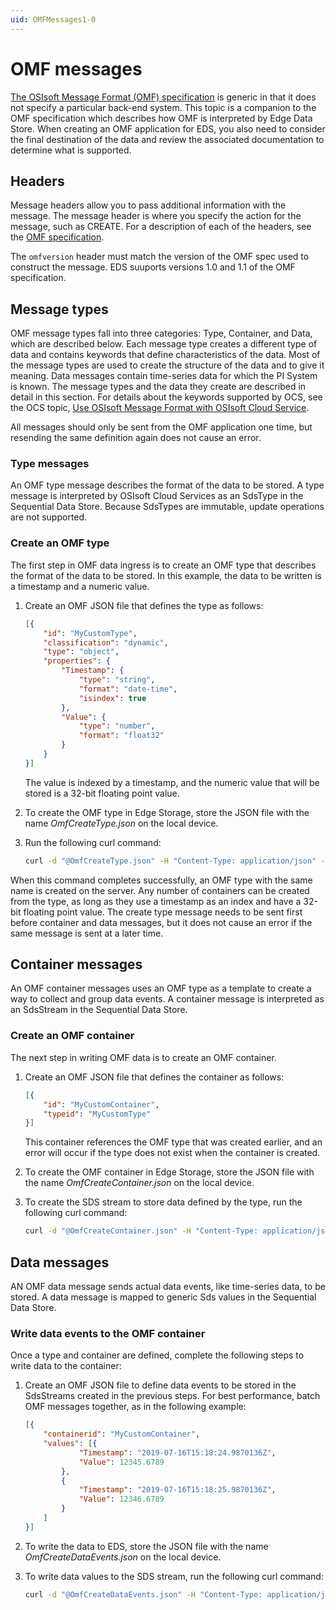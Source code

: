 ```yaml
---
uid: OMFMessages1-0
---
```


# OMF messages

[The OSIsoft Message Format (OMF) specification](http://omf-docs.osisoft.com) is generic in that it does not specify a particular back-end system. This topic is a companion to the OMF specification which describes how OMF is interpreted by Edge Data Store. When creating an OMF application for EDS, you also need to consider the final destination of the data and review the associated documentation to determine what is supported.

## Headers

Message headers allow you to pass additional information with the message. The message header is where you specify the action for the message, such as CREATE. For a description of each of the headers, see the [OMF specification](http://omf-docs.osisoft.com). 

The ``omfversion`` header must match the version of the OMF spec used to construct the message.
EDS suuports versions 1.0 and 1.1 of the OMF specification. 

## Message types

OMF message types fall into three categories: Type, Container, and Data, which are described below. 
Each message type creates a different type of data and contains keywords that define characteristics of the data. Most of the message types are used to create the structure of the data and to give it meaning. Data messages contain time-series data for which the PI System is known. The message types and the data they create are described in detail in this section. For details about the keywords supported by OCS, see the OCS topic, [Use OSIsoft Message Format with OSIsoft Cloud Service](https://ocs-docs.osisoft.com/Documentation/DataIngress/OMF_Ingress_Specification.html).

All messages should only be sent from the OMF application one time, but resending the same definition again does not cause an error.

### Type messages

An OMF type message describes the format of the data to be stored. A type message is interpreted by OSIsoft Cloud Services as an SdsType in the Sequential Data Store. Because SdsTypes are immutable, update operations are not supported.  

### Create an OMF type

The first step in OMF data ingress is to create an OMF type that describes the format of the data to be stored. In this example, the data to be written is a timestamp and a numeric value.

1. Create an OMF JSON file that defines the type as follows:

   ```json
   [{
       "id": "MyCustomType",
       "classification": "dynamic",
       "type": "object",
       "properties": {
           "Timestamp": {
               "type": "string",
               "format": "date-time",
               "isindex": true
           },
           "Value": {
               "type": "number",
               "format": "float32"
           }
       }
   }]
   ```

   The value is indexed by a timestamp, and the numeric value that will be stored is a 32-bit floating point value.
   
2. To create the OMF type in Edge Storage, store the JSON file with the name _OmfCreateType.json_ on the local device.
3. Run the following curl command:

   ```bash
   curl -d "@OmfCreateType.json" -H "Content-Type: application/json" -H "producertoken: x " -H "omfversion: 1.1" -H "action: create" -H "messageformat: json" -H "messagetype: type" -X POST http://localhost:5590/api/v1/tenants/default/namespaces/default/omf/
   ```

When this command completes successfully, an OMF type with the same name is created on the server. Any number of containers can be created from the type, as long as they use a timestamp as an index and have a 32-bit floating point value. The create type message needs to be sent first before container and data messages, but it does not cause an error if the same message is sent at a later time.

## Container messages
An OMF container messages uses an OMF type as a template to create a way to collect and group data events. A container message is interpreted as an SdsStream in the Sequential Data Store.    

### Create an OMF container

The next step in writing OMF data is to create an OMF container. 

1. Create an OMF JSON file that defines the container as follows:

   ```json
   [{
       "id": "MyCustomContainer",
       "typeid": "MyCustomType"
   }]
   ```

   This container references the OMF type that was created earlier, and an error will occur if the type does not exist when the container is created. 
   
2. To create the OMF container in Edge Storage, store the JSON file with the name _OmfCreateContainer.json_ on the local device.
3. To create the SDS stream to store data defined by the type, run the following curl command:

   ```bash
   curl -d "@OmfCreateContainer.json" -H "Content-Type: application/json" -H "producertoken: x " -H "omfversion: 1.1" -H "action: create" -H "messageformat: json" -H "messagetype: container" -X POST http://localhost:5590/api/v1/tenants/default/namespaces/default/omf/
   ```

## Data messages

AN OMF data message sends actual data events, like time-series data, to be stored. A data message is mapped to generic Sds values in the Sequential Data Store. 

### Write data events to the OMF container

Once a type and container are defined, complete the following steps to write data to the container:

1. Create an OMF JSON file to define data events to be stored in the SdsStreams created in the previous steps. For best performance, batch OMF messages together, as in the following example: 

   ```json
   [{
       "containerid": "MyCustomContainer",
       "values": [{
               "Timestamp": "2019-07-16T15:18:24.9870136Z",
               "Value": 12345.6789
           },
           {
               "Timestamp": "2019-07-16T15:18:25.9870136Z",
               "Value": 12346.6789
           }
       ]
   }]
   ```

2. To write the data to EDS, store the JSON file with the name _OmfCreateDataEvents.json_ on the local device.
3. To write data values to the SDS stream, run the following curl command:

   ```bash
   curl -d "@OmfCreateDataEvents.json" -H "Content-Type: application/json" -H "producertoken: x " -H "omfversion: 1.1" -H "action: create" -H "messageformat: json" -H "messagetype: data" -X POST http://localhost:5590/api/v1/tenants/default/namespaces/default/omf/
   ```
